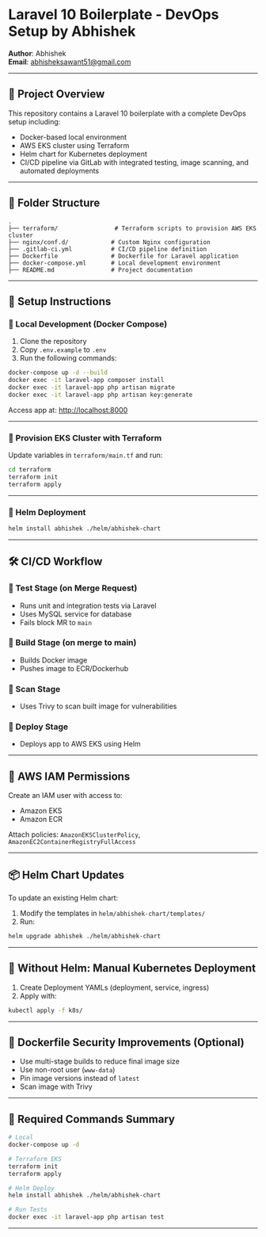# Laravel 10 Boilerplate - DevOps Setup by Abhishek

**Author**: Abhishek  
**Email**: abhisheksawant51@gmail.com

---

## 🔧 Project Overview

This repository contains a Laravel 10 boilerplate with a complete DevOps setup including:

- Docker-based local environment
- AWS EKS cluster using Terraform
- Helm chart for Kubernetes deployment
- CI/CD pipeline via GitLab with integrated testing, image scanning, and automated deployments

---

## 📁 Folder Structure

```
.
├── terraform/                # Terraform scripts to provision AWS EKS cluster
├── nginx/conf.d/            # Custom Nginx configuration
├── .gitlab-ci.yml           # CI/CD pipeline definition
├── Dockerfile               # Dockerfile for Laravel application
├── docker-compose.yml       # Local development environment
├── README.md                # Project documentation
```

---

## 🚀 Setup Instructions

### 🔹 Local Development (Docker Compose)

1. Clone the repository
2. Copy `.env.example` to `.env`
3. Run the following commands:

```bash
docker-compose up -d --build
docker exec -it laravel-app composer install
docker exec -it laravel-app php artisan migrate
docker exec -it laravel-app php artisan key:generate
```

Access app at: [http://localhost:8000](http://localhost:8000)

---

### 🔹 Provision EKS Cluster with Terraform

Update variables in `terraform/main.tf` and run:

```bash
cd terraform
terraform init
terraform apply
```

---

### 🔹 Helm Deployment

```bash
helm install abhishek ./helm/abhishek-chart
```

---

## 🛠️ CI/CD Workflow

### 🧪 Test Stage (on Merge Request)
- Runs unit and integration tests via Laravel
- Uses MySQL service for database
- Fails block MR to `main`

### 🔨 Build Stage (on merge to main)
- Builds Docker image
- Pushes image to ECR/Dockerhub

### 🔐 Scan Stage
- Uses Trivy to scan built image for vulnerabilities

### 🚀 Deploy Stage
- Deploys app to AWS EKS using Helm

---

## 🔑 AWS IAM Permissions

Create an IAM user with access to:

- Amazon EKS
- Amazon ECR

Attach policies: `AmazonEKSClusterPolicy`, `AmazonEC2ContainerRegistryFullAccess`

---

## 📦 Helm Chart Updates

To update an existing Helm chart:

1. Modify the templates in `helm/abhishek-chart/templates/`
2. Run:
```bash
helm upgrade abhishek ./helm/abhishek-chart
```

---

## 🔁 Without Helm: Manual Kubernetes Deployment

1. Create Deployment YAMLs (deployment, service, ingress)
2. Apply with:
```bash
kubectl apply -f k8s/
```

---

## 🔐 Dockerfile Security Improvements (Optional)

- Use multi-stage builds to reduce final image size
- Use non-root user (`www-data`)
- Pin image versions instead of `latest`
- Scan image with Trivy

---

## 📜 Required Commands Summary

```bash
# Local
docker-compose up -d

# Terraform EKS
terraform init
terraform apply

# Helm Deploy
helm install abhishek ./helm/abhishek-chart

# Run Tests
docker exec -it laravel-app php artisan test
```

---